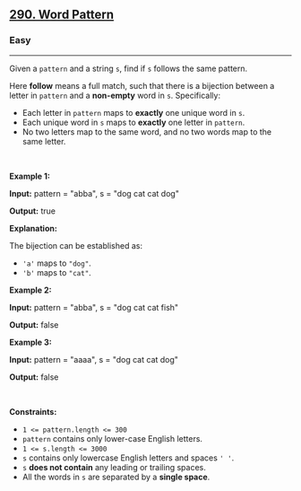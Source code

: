 <h2><a href="https://leetcode.com/problems/word-pattern/">290. Word Pattern</a></h2><h3>Easy</h3><hr><p>Given a <code>pattern</code> and a string <code>s</code>, find if <code>s</code>&nbsp;follows the same pattern.</p>

<p>Here <b>follow</b> means a full match, such that there is a bijection between a letter in <code>pattern</code> and a <b>non-empty</b> word in <code>s</code>. Specifically:</p>

<ul>
	<li>Each letter in <code>pattern</code> maps to <strong>exactly</strong> one unique word in <code>s</code>.</li>
	<li>Each unique word in <code>s</code> maps to <strong>exactly</strong> one letter in <code>pattern</code>.</li>
	<li>No two letters map to the same word, and no two words map to the same letter.</li>
</ul>

<p>&nbsp;</p>
<p><strong class="example">Example 1:</strong></p>

<div class="example-block">
<p><strong>Input:</strong> <span class="example-io">pattern = &quot;abba&quot;, s = &quot;dog cat cat dog&quot;</span></p>

<p><strong>Output:</strong> <span class="example-io">true</span></p>

<p><strong>Explanation:</strong></p>

<p>The bijection can be established as:</p>

<ul>
	<li><code>&#39;a&#39;</code> maps to <code>&quot;dog&quot;</code>.</li>
	<li><code>&#39;b&#39;</code> maps to <code>&quot;cat&quot;</code>.</li>
</ul>
</div>

<p><strong class="example">Example 2:</strong></p>

<div class="example-block">
<p><strong>Input:</strong> <span class="example-io">pattern = &quot;abba&quot;, s = &quot;dog cat cat fish&quot;</span></p>

<p><strong>Output:</strong> <span class="example-io">false</span></p>
</div>

<p><strong class="example">Example 3:</strong></p>

<div class="example-block">
<p><strong>Input:</strong> <span class="example-io">pattern = &quot;aaaa&quot;, s = &quot;dog cat cat dog&quot;</span></p>

<p><strong>Output:</strong> <span class="example-io">false</span></p>
</div>

<p>&nbsp;</p>
<p><strong>Constraints:</strong></p>

<ul>
	<li><code>1 &lt;= pattern.length &lt;= 300</code></li>
	<li><code>pattern</code> contains only lower-case English letters.</li>
	<li><code>1 &lt;= s.length &lt;= 3000</code></li>
	<li><code>s</code> contains only lowercase English letters and spaces <code>&#39; &#39;</code>.</li>
	<li><code>s</code> <strong>does not contain</strong> any leading or trailing spaces.</li>
	<li>All the words in <code>s</code> are separated by a <strong>single space</strong>.</li>
</ul>
